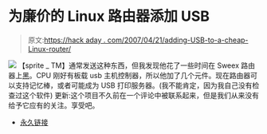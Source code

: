 # 为廉价的 Linux 路由器添加 USB

> 原文:[https://hack aday . com/2007/04/21/adding-USB-to-a-cheap-Linux-router/](https://hackaday.com/2007/04/21/adding-usb-to-a-cheap-linux-router/)

![](../Images/061bc5d70675e8d757b4353328335f7e.png)
【sprite _ TM】通常发送这种东西，但我发现他花了一些时间在 Sweex 路由器上[黑](http://www.spritesmods.com/?art=sweexusb)。CPU 刚好有板载 usb 主机控制器，所以他加了几个元件。现在路由器可以支持记忆棒，或者可能成为 USB 打印服务器。(我不能肯定，因为我自己没有检查过这个软件)
更新:这个项目不久前在一个评论中被联系起来，但是我们从来没有给予它应有的关注。享受吧。

*   [永久链接](http://www.spritesmods.com/?art=sweexusb)